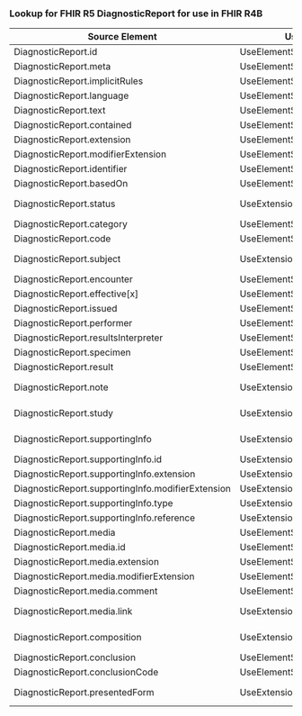 ### Lookup for FHIR R5 DiagnosticReport for use in FHIR R4B

| Source Element | Usage | Target |
| -------------- | ----- | ------ |
| DiagnosticReport.id | UseElementSameName | DiagnosticReport.id |
| DiagnosticReport.meta | UseElementSameName | DiagnosticReport.meta |
| DiagnosticReport.implicitRules | UseElementSameName | DiagnosticReport.implicitRules |
| DiagnosticReport.language | UseElementSameName | DiagnosticReport.language |
| DiagnosticReport.text | UseElementSameName | DiagnosticReport.text |
| DiagnosticReport.contained | UseElementSameName | DiagnosticReport.contained |
| DiagnosticReport.extension | UseElementSameName | DiagnosticReport.extension |
| DiagnosticReport.modifierExtension | UseElementSameName | DiagnosticReport.modifierExtension |
| DiagnosticReport.identifier | UseElementSameName | DiagnosticReport.identifier |
| DiagnosticReport.basedOn | UseElementSameName | DiagnosticReport.basedOn |
| DiagnosticReport.status | UseExtension | http://hl7.org/fhir/5.0/StructureDefinition/extension-DiagnosticReport.status |
| DiagnosticReport.category | UseElementSameName | DiagnosticReport.category |
| DiagnosticReport.code | UseElementSameName | DiagnosticReport.code |
| DiagnosticReport.subject | UseExtension | http://hl7.org/fhir/5.0/StructureDefinition/extension-DiagnosticReport.subject |
| DiagnosticReport.encounter | UseElementSameName | DiagnosticReport.encounter |
| DiagnosticReport.effective[x] | UseElementSameName | DiagnosticReport.effective[x] |
| DiagnosticReport.issued | UseElementSameName | DiagnosticReport.issued |
| DiagnosticReport.performer | UseElementSameName | DiagnosticReport.performer |
| DiagnosticReport.resultsInterpreter | UseElementSameName | DiagnosticReport.resultsInterpreter |
| DiagnosticReport.specimen | UseElementSameName | DiagnosticReport.specimen |
| DiagnosticReport.result | UseElementSameName | DiagnosticReport.result |
| DiagnosticReport.note | UseExtension | http://hl7.org/fhir/5.0/StructureDefinition/extension-DiagnosticReport.note |
| DiagnosticReport.study | UseExtension | http://hl7.org/fhir/5.0/StructureDefinition/extension-DiagnosticReport.study |
| DiagnosticReport.supportingInfo | UseExtension | http://hl7.org/fhir/5.0/StructureDefinition/extension-DiagnosticReport.supportingInfo |
| DiagnosticReport.supportingInfo.id | UseExtensionFromAncestor | - |
| DiagnosticReport.supportingInfo.extension | UseExtensionFromAncestor | - |
| DiagnosticReport.supportingInfo.modifierExtension | UseExtensionFromAncestor | - |
| DiagnosticReport.supportingInfo.type | UseExtensionFromAncestor | - |
| DiagnosticReport.supportingInfo.reference | UseExtensionFromAncestor | - |
| DiagnosticReport.media | UseElementSameName | DiagnosticReport.media |
| DiagnosticReport.media.id | UseElementSameName | DiagnosticReport.media.id |
| DiagnosticReport.media.extension | UseElementSameName | DiagnosticReport.media.extension |
| DiagnosticReport.media.modifierExtension | UseElementSameName | DiagnosticReport.media.modifierExtension |
| DiagnosticReport.media.comment | UseElementSameName | DiagnosticReport.media.comment |
| DiagnosticReport.media.link | UseExtension | http://hl7.org/fhir/5.0/StructureDefinition/extension-DiagnosticReport.media.link |
| DiagnosticReport.composition | UseExtension | http://hl7.org/fhir/5.0/StructureDefinition/extension-DiagnosticReport.composition |
| DiagnosticReport.conclusion | UseElementSameName | DiagnosticReport.conclusion |
| DiagnosticReport.conclusionCode | UseElementSameName | DiagnosticReport.conclusionCode |
| DiagnosticReport.presentedForm | UseExtension | http://hl7.org/fhir/5.0/StructureDefinition/extension-DiagnosticReport.presentedForm |
